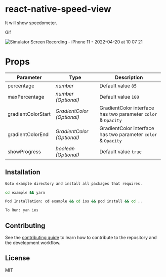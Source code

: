 # react-native-speed-view

It will show speedometer.

Gif

![Simulator Screen Recording - iPhone 11 - 2022-04-20 at 10 07 21](https://user-images.githubusercontent.com/82019401/164162000-4d5a9b69-1a68-48af-8301-f9e8c41eade9.gif)


# Props
| Parameter | Type | Description
| ------    | ------ | ------ |
| percentage | _number_ | Default value `85` |
| maxPercentage | _number (Optional)_ | Default value `100` |
| gradientColorStart | _GradientColor (Optional)_ | GradientColor interface has two parameter `color` & `Opacity`|
| gradientColorEnd | _GradientColor (Optional)_ | GradientColor interface has two parameter `color` & `Opacity`|
| showProgress | _boolean (Optional)_ | Default value `true` |


## Installation

```sh
Goto example directory and install all packages that requires.

cd example && yarn

Pod Installation: cd example && cd ios && pod install && cd ..

To Run: yan ios
```

## Contributing

See the [contributing guide](CONTRIBUTING.md) to learn how to contribute to the repository and the development workflow.

## License

MIT
